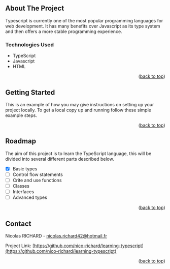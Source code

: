 <a name="readme-top"></a>
## About The Project


Typescript is currently one of the most popular programming languages for web development. It has many benefits over Javascript as its type system and then offers a more stable programming experience.


### Technologies Used

- TypeScript
- Javascript
- HTML

<p align="right">(<a href="#readme-top">back to top</a>)</p>

## Getting Started


This is an example of how you may give instructions on setting up your project locally.
To get a local copy up and running follow these simple example steps.

<p align="right">(<a href="#readme-top">back to top</a>)</p>

## Roadmap


The aim of this project is to learn the TypeScript language, this will be divided into several different parts described below.

- [x] Basic types
- [ ] Control flow statements
- [ ] Crite and use functions
- [ ] Classes
- [ ] Interfaces
- [ ] Advanced types

<p align="right">(<a href="#readme-top">back to top</a>)</p>

## Contact

Nicolas RICHARD - nicolas.richard42@hotmail.fr

Project Link: [https://github.com/nico-richard/learning-typescript](https://github.com/nico-richard/learning-typescript)

<p align="right">(<a href="#readme-top">back to top</a>)</p>